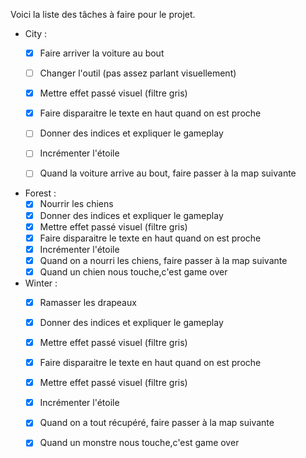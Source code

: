 Voici la liste des tâches à faire pour le projet.

- City : 
    - [x] Faire arriver la voiture au bout
    - [ ] Changer l'outil (pas assez parlant visuellement)
    - [x] Mettre effet passé visuel (filtre gris)
    - [x] Faire disparaitre le texte en haut quand on est proche
    - [ ] Donner des indices et expliquer le gameplay
    - [ ] Incrémenter l'étoile
    - [ ] Quand la voiture arrive au bout, faire passer à la map suivante


- Forest : 
    - [x] Nourrir les chiens
    - [x] Donner des indices et expliquer le gameplay
    - [x] Mettre effet passé visuel (filtre gris)
    - [x] Faire disparaitre le texte en haut quand on est proche
    - [x] Incrémenter l'étoile
    - [x] Quand on a nourri les chiens, faire passer à la map suivante
    - [x] Quand un chien nous touche,c'est game over

- Winter : 
    - [x] Ramasser les drapeaux
    - [x] Donner des indices et expliquer le gameplay
    - [x] Mettre effet passé visuel (filtre gris)
    - [x] Faire disparaitre le texte en haut quand on est proche
    - [x] Mettre effet passé visuel (filtre gris)
    - [x] Incrémenter l'étoile
    - [x] Quand on a tout récupéré, faire passer à la map suivante
    - [x] Quand un monstre nous touche,c'est game over





